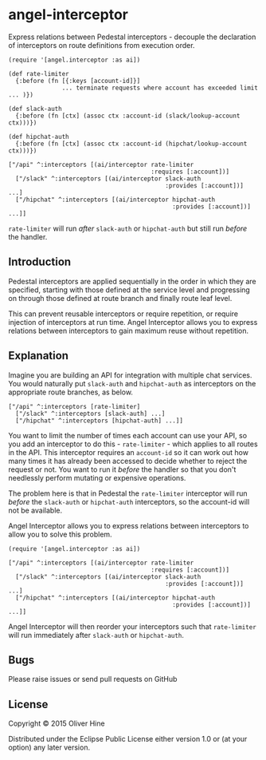 # angel-interceptor

Express relations between Pedestal interceptors - decouple the declaration of interceptors on route definitions from execution order.

```
(require '[angel.interceptor :as ai])

(def rate-limiter
  {:before (fn [{:keys [account-id]}]
               ... terminate requests where account has exceeded limit ... )})

(def slack-auth
  {:before (fn [ctx] (assoc ctx :account-id (slack/lookup-account ctx)))})

(def hipchat-auth
  {:before (fn [ctx] (assoc ctx :account-id (hipchat/lookup-account ctx)))})

["/api" ^:interceptors [(ai/interceptor rate-limiter
                                        :requires [:account])]
  ["/slack" ^:interceptors [(ai/interceptor slack-auth
                                            :provides [:account])] ...]
  ["/hipchat" ^:interceptors [(ai/interceptor hipchat-auth
                                              :provides [:account])] ...]]
```

`rate-limiter` will run *after* `slack-auth` or `hipchat-auth` but still run *before* the handler.

## Introduction

Pedestal interceptors are applied sequentially in the order in which they are specified, starting with
those defined at the service level and progressing on through those defined at route branch and finally route leaf level.

This can prevent reusable interceptors or require repetition, or require injection of interceptors at run time.
Angel Interceptor allows you to express relations between interceptors to gain maximum reuse without repetition.

## Explanation

Imagine you are building an API for integration with multiple chat services.
You would naturally put `slack-auth` and `hipchat-auth` as interceptors on the appropriate route branches, as below.

```
["/api" ^:interceptors [rate-limiter]
  ["/slack" ^:interceptors [slack-auth] ...]
  ["/hipchat" ^:interceptors [hipchat-auth] ...]]
```

You want to limit the number of times each account can use your API, so you add an interceptor to do this - `rate-limiter` - which applies to all routes in the API.
This interceptor requires an `account-id` so it can work out how many times it has already been accessed to decide whether to reject the request or not.
You want to run it *before* the handler so that you don't needlessly perform mutating or expensive operations.

The problem here is that in Pedestal the `rate-limiter` interceptor will run *before* the `slack-auth` or `hipchat-auth` interceptors, so the account-id will not be available.

Angel Interceptor allows you to express relations between interceptors to allow you to solve this problem.

```
(require '[angel.interceptor :as ai])

["/api" ^:interceptors [(ai/interceptor rate-limiter
                                        :requires [:account])]
  ["/slack" ^:interceptors [(ai/interceptor slack-auth
                                            :provides [:account])] ...]
  ["/hipchat" ^:interceptors [(ai/interceptor hipchat-auth
                                              :provides [:account])] ...]]
```

Angel Interceptor will then reorder your interceptors such that `rate-limiter` will run immediately after `slack-auth` or `hipchat-auth`.

## Bugs

Please raise issues or send pull requests on GitHub

## License

Copyright © 2015 Oliver Hine

Distributed under the Eclipse Public License either version 1.0 or (at
your option) any later version.
